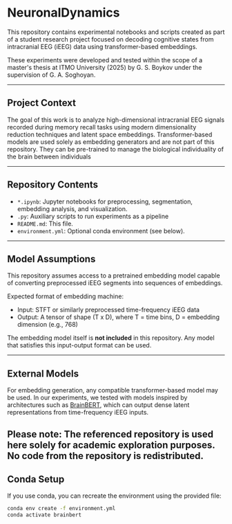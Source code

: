 # NeuronalDynamics

This repository contains experimental notebooks and scripts created as part of a student research project focused on decoding cognitive states from intracranial EEG (iEEG) data using transformer-based embeddings.

These experiments were developed and tested within the scope of a master's thesis at ITMO University (2025) by G. S. Boykov under the supervision of G. A. Soghoyan.

---

## Project Context

The goal of this work is to analyze high-dimensional intracranial EEG signals recorded during memory recall tasks using modern dimensionality reduction techniques and latent space embeddings. Transformer-based models are used solely as embedding generators and are not part of this repository. They can be pre-trained to manage the biological individuality of the brain between individuals

---

## Repository Contents

- `*.ipynb`: Jupyter notebooks for preprocessing, segmentation, embedding analysis, and visualization.
- `.py`: Auxiliary scripts to run experiments as a pipeline
- `README.md`: This file.
- `environment.yml`: Optional conda environment (see below).

---

## Model Assumptions

This repository assumes access to a pretrained embedding model capable of converting preprocessed iEEG segments into sequences of embeddings.

Expected format of embedding machine:
- Input: STFT or similarly preprocessed time-frequency iEEG data
- Output: A tensor of shape (T x D), where T = time bins, D = embedding dimension (e.g., 768)

The embedding model itself is **not included** in this repository. Any model that satisfies this input-output format can be used.

---
## External Models

For embedding generation, any compatible transformer-based model may be used. 
In our experiments, we tested with models inspired by architectures such as [BrainBERT](https://github.com/czlwang/BrainBERT), 
which can output dense latent representations from time-frequency iEEG inputs. 

Please note: The referenced repository is used here solely for academic exploration purposes. No code from the repository is redistributed.
---

## Conda Setup

If you use conda, you can recreate the environment using the provided file:

```bash
conda env create -f environment.yml
conda activate brainbert
